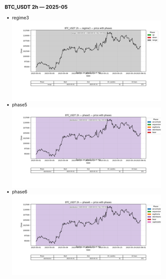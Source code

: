 ### BTC_USDT 2h — 2025-05

- regime3
![BTC_USDT_2h_regime3_2025-05_phase_price.png](outputs/fourier/phase_monthly/BTC_USDT/2h/2025/2025-05/BTC_USDT_2h_regime3_2025-05_phase_price.png)
- phase5
![BTC_USDT_2h_phase5_2025-05_phase_price.png](outputs/fourier/phase_monthly/BTC_USDT/2h/2025/2025-05/BTC_USDT_2h_phase5_2025-05_phase_price.png)
- phase6
![BTC_USDT_2h_phase6_2025-05_phase_price.png](outputs/fourier/phase_monthly/BTC_USDT/2h/2025/2025-05/BTC_USDT_2h_phase6_2025-05_phase_price.png)